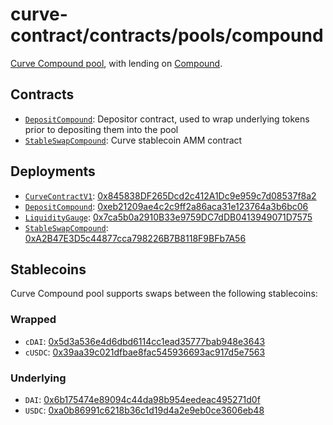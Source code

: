 # curve-contract/contracts/pools/compound

[Curve Compound pool](https://www.curve.fi/compound), with lending on [Compound](https://compound.finance/).

## Contracts

* [`DepositCompound`](DepositCompound.vy): Depositor contract, used to wrap underlying tokens prior to depositing them into the pool
* [`StableSwapCompound`](StableSwapCompound.vy): Curve stablecoin AMM contract

## Deployments

* [`CurveContractV1`](../../tokens/CurveTokenV1.vy): [0x845838DF265Dcd2c412A1Dc9e959c7d08537f8a2](https://etherscan.io/address/0x845838DF265Dcd2c412A1Dc9e959c7d08537f8a2)
* [`DepositCompound`](DepositCompound.vy): [0xeb21209ae4c2c9ff2a86aca31e123764a3b6bc06](https://etherscan.io/address/0xeb21209ae4c2c9ff2a86aca31e123764a3b6bc06)
* [`LiquidityGauge`](../../gauges/LiquidityGauge.vy): [0x7ca5b0a2910B33e9759DC7dDB0413949071D7575](https://etherscan.io/address/0x7ca5b0a2910b33e9759dc7ddb0413949071d7575)
* [`StableSwapCompound`](StableSwapCompound.vy): [0xA2B47E3D5c44877cca798226B7B8118F9BFb7A56](https://etherscan.io/address/0xA2B47E3D5c44877cca798226B7B8118F9BFb7A56)

## Stablecoins

Curve Compound pool supports swaps between the following stablecoins:

### Wrapped

* `cDAI`: [0x5d3a536e4d6dbd6114cc1ead35777bab948e3643](https://etherscan.io/token/0x5d3a536e4d6dbd6114cc1ead35777bab948e3643)
* `cUSDC`: [0x39aa39c021dfbae8fac545936693ac917d5e7563](https://etherscan.io/token/0x39aa39c021dfbae8fac545936693ac917d5e7563)

### Underlying

* `DAI`: [0x6b175474e89094c44da98b954eedeac495271d0f](https://etherscan.io/token/0x6b175474e89094c44da98b954eedeac495271d0f)
* `USDC`: [0xa0b86991c6218b36c1d19d4a2e9eb0ce3606eb48](https://etherscan.io/token/0xa0b86991c6218b36c1d19d4a2e9eb0ce3606eb48)
